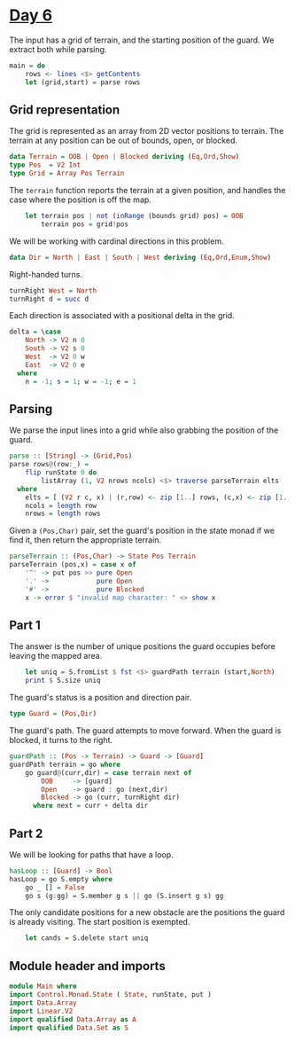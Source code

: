 # [Day 6](https://adventofcode.com/2024/day/6)

The input has a grid of terrain, and the starting position of the guard.
We extract both while parsing.

```haskell top:3
main = do
    rows <- lines <$> getContents
    let (grid,start) = parse rows
```

## Grid representation

The grid is represented as an array from 2D vector positions to terrain.
The terrain at any position can be out of bounds, open, or blocked.

```haskell top:1
data Terrain = OOB | Open | Blocked deriving (Eq,Ord,Show)
type Pos  = V2 Int
type Grid = Array Pos Terrain
```

The `terrain` function reports the terrain at a given position,
and handles the case where the position is off the map.

```haskell top:3
    let terrain pos | not (inRange (bounds grid) pos) = OOB
        terrain pos = grid!pos
```

We will be working with cardinal directions in this problem.

```haskell top:1
data Dir = North | East | South | West deriving (Eq,Ord,Enum,Show)
```

Right-handed turns.

```haskell
turnRight West = North
turnRight d = succ d
```

Each direction is associated with a positional delta in the grid.

```haskell
delta = \case
    North -> V2 n 0
    South -> V2 s 0
    West  -> V2 0 w
    East  -> V2 0 e
  where
    n = -1; s = 1; w = -1; e = 1
```

## Parsing

We parse the input lines into a grid while also grabbing the position of the guard.

```haskell
parse :: [String] -> (Grid,Pos)
parse rows@(row:_) =
    flip runState 0 do
        listArray (1, V2 nrows ncols) <$> traverse parseTerrain elts
  where
    elts = [ (V2 r c, x) | (r,row) <- zip [1..] rows, (c,x) <- zip [1..] row ]
    ncols = length row
    nrows = length rows
```

Given a `(Pos,Char)` pair,
set the guard's position in the state monad if we find it,
then return the appropriate terrain.

```haskell
parseTerrain :: (Pos,Char) -> State Pos Terrain
parseTerrain (pos,x) = case x of
    '^' -> put pos >> pure Open
    '.' ->            pure Open
    '#' ->            pure Blocked
    x -> error $ "invalid map character: " <> show x
```

## Part 1

The answer is the number of unique positions the guard occupies before leaving
the mapped area.

```haskell top:3
    let uniq = S.fromList $ fst <$> guardPath terrain (start,North)
    print $ S.size uniq
```

The guard's status is a position and direction pair.

```haskell top:1
type Guard = (Pos,Dir)
```

The guard's path. The guard attempts to move forward.
When the guard is blocked, it turns to the right.

```haskell
guardPath :: (Pos -> Terrain) -> Guard -> [Guard]
guardPath terrain = go where
    go guard@(curr,dir) = case terrain next of
        OOB     -> [guard]
        Open    -> guard : go (next,dir)
        Blocked -> go (curr, turnRight dir)
      where next = curr + delta dir
```

## Part 2

We will be looking for paths that have a loop.

```haskell
hasLoop :: [Guard] -> Bool
hasLoop = go S.empty where
    go _ [] = False
    go s (g:gg) = S.member g s || go (S.insert g s) gg
```

The only candidate positions for a new obstacle are the positions the guard
is already visiting. The start position is exempted.

```haskell top:3 ignore
    let cands = S.delete start uniq
```



## Module header and imports

```haskell top
module Main where
import Control.Monad.State ( State, runState, put )
import Data.Array
import Linear.V2
import qualified Data.Array as A
import qualified Data.Set as S
```
